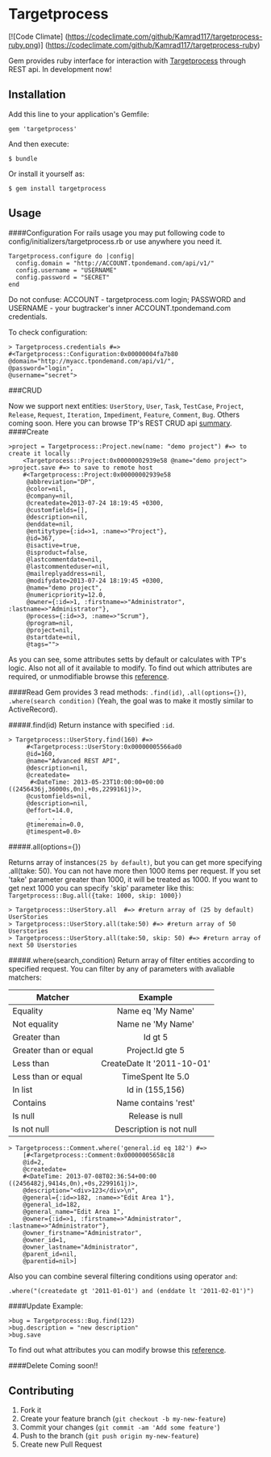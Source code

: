 # Targetprocess

[![Code Climate]
(https://codeclimate.com/github/Kamrad117/targetprocess-ruby.png)]
(https://codeclimate.com/github/Kamrad117/targetprocess-ruby)

Gem provides ruby interface for interaction with 
[Targetprocess](http://www.targetprocess.com/) through REST api.
In development now!
## Installation

Add this line to your application's Gemfile:

    gem 'targetprocess'

And then execute:

    $ bundle

Or install it yourself as:

    $ gem install targetprocess

## Usage

####Configuration
For rails usage you may put following code to 
config/initializers/targetprocess.rb or use anywhere you need it.

    Targetprocess.configure do |config|
      config.domain = "http://ACCOUNT.tpondemand.com/api/v1/"
      config.username = "USERNAME"
      config.password = "SECRET"
    end  
    
Do not confuse: 
ACCOUNT - targetprocess.com login;
PASSWORD and USERNAME - your bugtracker's inner ACCOUNT.tpondemand.com credentials.   
    
To check configuration:

    > Targetprocess.credentials #=> 
    #<Targetprocess::Configuration:0x00000004fa7b80
    @domain="http://myacc.tpondemand.com/api/v1/",
    @password="login",
    @username="secret">

###CRUD

Now we support next entities: `UserStory`, `User`, `Task`, `TestCase`, `Project`,
`Release`, `Request`, `Iteration`, `Impediment`, `Feature`, `Comment`, `Bug`.
Others coming soon.
Here you can browse TP's REST CRUD api 
[summary](http://dev.targetprocess.com/blog/2011/09/02/rest-crud-summary-table/).
####Create

    >project = Targetprocess::Project.new(name: "demo project") #=> to create it locally
        <Targetprocess::Project:0x00000002939e58 @name="demo project">
    >project.save #=> to save to remote host
        #<Targetprocess::Project:0x00000002939e58
         @abbreviation="DP",
         @color=nil,
         @company=nil,
         @createdate=2013-07-24 18:19:45 +0300,
         @customfields=[],
         @description=nil,
         @enddate=nil,
         @entitytype={:id=>1, :name=>"Project"},
         @id=367,
         @isactive=true,
         @isproduct=false,
         @lastcommentdate=nil,
         @lastcommenteduser=nil,
         @mailreplyaddress=nil,
         @modifydate=2013-07-24 18:19:45 +0300,
         @name="demo project",
         @numericpriority=12.0,
         @owner={:id=>1, :firstname=>"Administrator", :lastname=>"Administrator"},
         @process={:id=>3, :name=>"Scrum"},
         @program=nil,
         @project=nil,
         @startdate=nil,
         @tags="">
As you can see, some attributes setts by default or calculates with TP's logic.
Also not all of it available to modify.
To find out which attributes are required, or unmodifiable browse this 
[reference](http://md5.tpondemand.com/api/v1/index/meta).


####Read
Gem provides 3 read methods: `.find(id)`, `.all(options={})`, 
`.where(search condition)`
(Yeah, the goal was to make it mostly similar to ActiveRecord).

#####.find(id)
Return instance with specified `:id`.

    > Targetprocess::UserStory.find(160) #=>
         #<Targetprocess::UserStory:0x00000005566ad0
         @id=160,
         @name="Advanced REST API",
         @description=nil,
         @createdate=
          #<DateTime: 2013-05-23T10:00:00+00:00 ((2456436j,36000s,0n),+0s,2299161j)>,
         @customfields=nil,
         @description=nil,
         @effort=14.0,
            . . . .
         @timeremain=0.0,
         @timespent=0.0>

#####.all(options={})

Returns array of instances`(25 by default)`, but you can get more
specifying .all(take: 50). You can not have more then 1000 items per request. 
If you set 'take' parameter greater than 1000, it will be treated as 1000.
If you want to get next 1000 you can specify 'skip' parameter like this:
`Targetprocess::Bug.all({take: 1000, skip: 1000})`

    > Targetprocess::UserStory.all  #=> #return array of (25 by default) UserStories
    > Targetprocess::UserStory.all(take:50) #=> #return array of 50 Userstories
    > Targetprocess::UserStory.all(take:50, skip: 50) #=> #return array of next 50 Userstories
    
#####.where(search_condition)
Return array of filter entities according to specified request. 
You can filter by any of parameters with avaliable matchers:

| Matcher       | Example       | 
| ------------- |:-------------:| 
Equality| Name eq 'My Name'
Not equality|	Name ne 'My Name'
Greater than|	Id gt 5
Greater than or equal|	Project.Id gte 5
Less than|	CreateDate lt '2011-10-01'
Less than or equal|	TimeSpent lte 5.0
In list	|Id in (155,156)
Contains	|Name contains 'rest'
Is null	|Release is null
Is not null|	Description is not null    

    > Targetprocess::Comment.where('general.id eq 182') #=> 
        [#<Targetprocess::Comment:0x00000005658c18
        @id=2,
        @createdate=
        #<DateTime: 2013-07-08T02:36:54+00:00 ((2456482j,9414s,0n),+0s,2299161j)>,
        @description="<div>123</div>\n",
        @general={:id=>182, :name=>"Edit Area 1"},
        @general_id=182,
        @general_name="Edit Area 1",
        @owner={:id=>1, :firstname=>"Administrator", :lastname=>"Administrator"},
        @owner_firstname="Administrator",
        @owner_id=1,
        @owner_lastname="Administrator",
        @parent_id=nil,
        @parentid=nil>]

Also you can combine several filtering conditions using operator `and`:

`.where("(createdate gt '2011-01-01') and (enddate lt '2011-02-01')")`

####Update
Example:

    >bug = Targetprocess::Bug.find(123)
    >bug.description = "new description"
    >bug.save
To find out what attributes you can modify browse this 
[reference](http://md5.tpondemand.com/api/v1/index/meta).

####Delete
    Coming soon!!


## Contributing

1. Fork it
2. Create your feature branch (`git checkout -b my-new-feature`)
3. Commit your changes (`git commit -am 'Add some feature'`)
4. Push to the branch (`git push origin my-new-feature`)
5. Create new Pull Request
